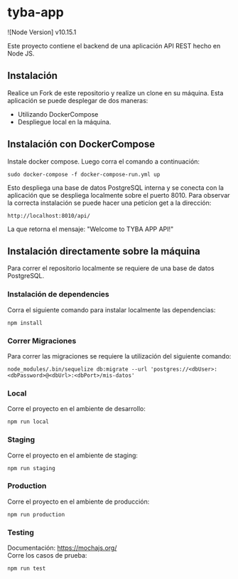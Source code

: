 # tyba-app

![Node Version] v10.15.1

Este proyecto contiene el backend de una aplicación API REST hecho en Node JS.

## Instalación
Realice un Fork de este repositorio y realize un clone en su máquina. 
Esta aplicación se puede desplegar de dos maneras: 
- Utilizando DockerCompose
- Despliegue local en la máquina.

## Instalación con DockerCompose
Instale docker compose. Luego corra el comando a continuación:
```
sudo docker-compose -f docker-compose-run.yml up
```
Esto despliega una base de datos PostgreSQL interna y se conecta con la aplicación que se despliega localmente sobre el puerto 8010.
Para observar la correcta instalación se puede hacer una peticíon get a la dirección:
```
http://localhost:8010/api/
```
La que retorna el mensaje: "Welcome to TYBA APP API!"
## Instalación directamente sobre la máquina
Para correr el repositorio localmente se requiere de una base de datos PostgreSQL.

### Instalación de dependencies
Corra el siguiente comando para instalar localmente las dependencias:
```
npm install
```
### Correr Migraciones
Para correr las migraciones se requiere la utilización del siguiente comando:
```
node_modules/.bin/sequelize db:migrate --url 'postgres://<dbUser>:<dbPassword>@<dbUrl>:<dbPort>/mis-datos'
```


### Local
Corre el proyecto en el ambiente de desarrollo:
<br>
```
npm run local
```

### Staging
Corre el proyecto en el ambiente de staging:
<br>
```
npm run staging
```

### Production
Corre el proyecto en el ambiente de producción:
<br>
```
npm run production
```

### Testing
Documentación: https://mochajs.org/
<br>
Corre los casos de prueba:
```
npm run test
```
